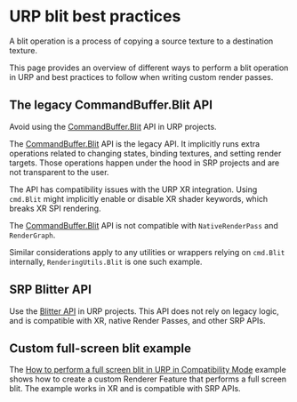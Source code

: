 # URP blit best practices

A blit operation is a process of copying a source texture to a destination texture.

This page provides an overview of different ways to perform a blit operation in URP and best practices to follow when writing custom render passes.

## The legacy CommandBuffer.Blit API

Avoid using the [CommandBuffer.Blit](https://docs.unity3d.com/2022.1/Documentation/ScriptReference/Rendering.CommandBuffer.Blit.html) API in URP projects.

The [CommandBuffer.Blit](https://docs.unity3d.com/2022.1/Documentation/ScriptReference/Rendering.CommandBuffer.Blit.html) API is the legacy API. It implicitly runs extra operations related to changing states, binding textures, and setting render targets. Those operations happen under the hood in SRP projects and are not transparent to the user.

The API has compatibility issues with the URP XR integration. Using `cmd.Blit` might implicitly enable or disable XR shader keywords, which breaks XR SPI rendering.

The [CommandBuffer.Blit](https://docs.unity3d.com/2022.1/Documentation/ScriptReference/Rendering.CommandBuffer.Blit.html) API is not compatible with `NativeRenderPass` and `RenderGraph`.

Similar considerations apply to any utilities or wrappers relying on `cmd.Blit` internally, `RenderingUtils.Blit` is one such example.

## SRP Blitter API

Use the [Blitter API](https://docs.unity3d.com/Packages/com.unity.render-pipelines.core@13.1/api/UnityEngine.Rendering.Blitter.html) in URP projects. This API does not rely on legacy logic, and is compatible with XR, native Render Passes, and other SRP APIs.

## Custom full-screen blit example

The [How to perform a full screen blit in URP in Compatibility Mode](../renderer-features/how-to-fullscreen-blit.md) example shows how to create a custom Renderer Feature that performs a full screen blit. The example works in XR and is compatible with SRP APIs.
